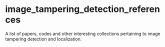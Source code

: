 # image_tampering_detection_references
A list of papers, codes and other interesting collections pertaining to image tampering detection and localization.

